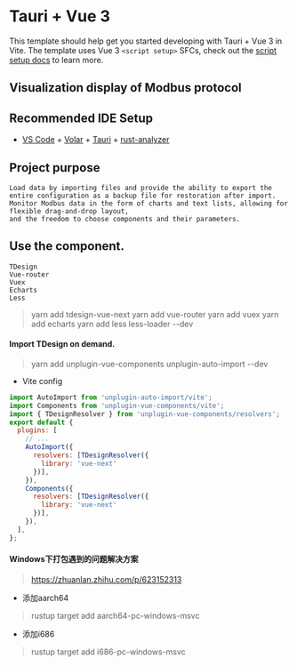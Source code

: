 # Tauri + Vue 3

This template should help get you started developing with Tauri + Vue 3 in Vite. The template uses Vue 3 `<script setup>` SFCs, check out the [script setup docs](https://v3.vuejs.org/api/sfc-script-setup.html#sfc-script-setup) to learn more.

## Visualization display of Modbus protocol


## Recommended IDE Setup

- [VS Code](https://code.visualstudio.com/) + [Volar](https://marketplace.visualstudio.com/items?itemName=Vue.volar) + [Tauri](https://marketplace.visualstudio.com/items?itemName=tauri-apps.tauri-vscode) + [rust-analyzer](https://marketplace.visualstudio.com/items?itemName=rust-lang.rust-analyzer)

## Project purpose
```
Load data by importing files and provide the ability to export the entire configuration as a backup file for restoration after import. Monitor Modbus data in the form of charts and text lists, allowing for flexible drag-and-drop layout, 
and the freedom to choose components and their parameters.
```

## Use the component.
```
TDesign
Vue-router
Vuex
Echarts
Less
```

> yarn add tdesign-vue-next
> yarn add vue-router
> yarn add vuex
> yarn add echarts
> yarn add less less-loader --dev

#### Import TDesign on demand.
> yarn add unplugin-vue-components unplugin-auto-import --dev

- Vite config
```javascript
import AutoImport from 'unplugin-auto-import/vite';
import Components from 'unplugin-vue-components/vite';
import { TDesignResolver } from 'unplugin-vue-components/resolvers';
export default {
  plugins: [
    // ...
    AutoImport({
      resolvers: [TDesignResolver({
        library: 'vue-next'
      })],
    }),
    Components({
      resolvers: [TDesignResolver({
        library: 'vue-next'
      })],
    }),
  ],
};
```

#### Windows下打包遇到的问题解决方案
> https://zhuanlan.zhihu.com/p/623152313

- 添加aarch64
> rustup target add aarch64-pc-windows-msvc

- 添加i686
> rustup target add i686-pc-windows-msvc
